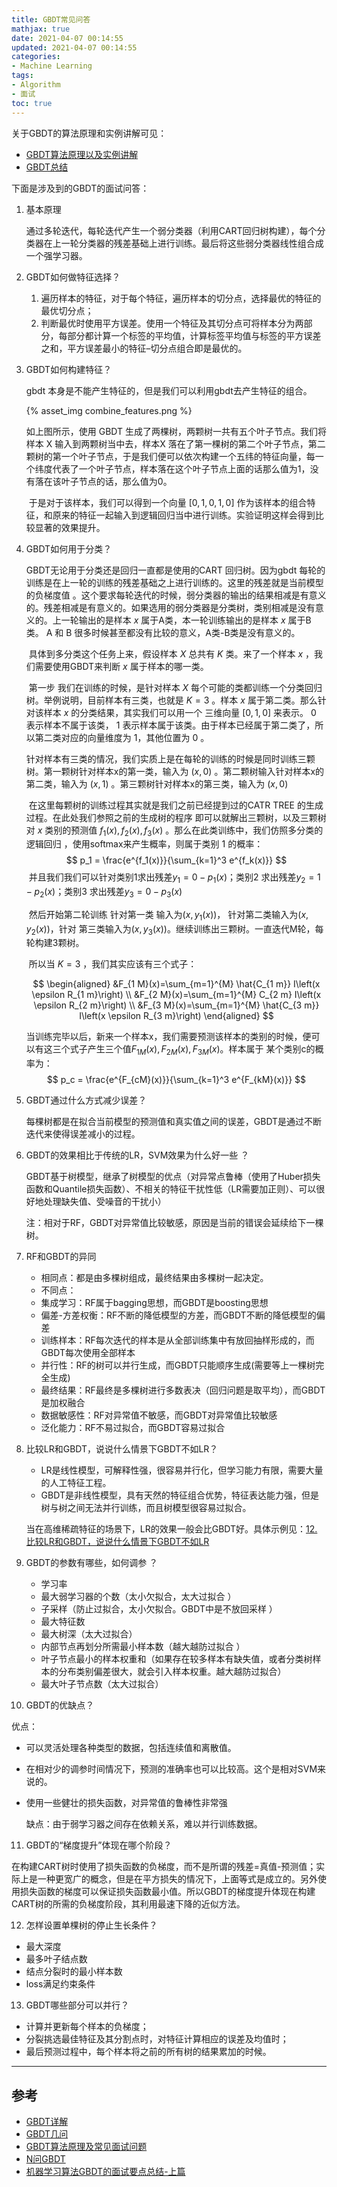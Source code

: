 ```yaml
---
title: GBDT常见问答
mathjax: true
date: 2021-04-07 00:14:55
updated: 2021-04-07 00:14:55
categories: 
- Machine Learning
tags:
- Algorithm
- 面试
toc: true
---
```


关于GBDT的算法原理和实例讲解可见：

<!--more-->

- [GBDT算法原理以及实例讲解](https://blog.csdn.net/zpalyq110/article/details/79527653?utm_medium=distribute.pc_relevant_t0.none-task-blog-2%7Edefault%7EBlogCommendFromMachineLearnPai2%7Edefault-1.control&dist_request_id=&depth_1-utm_source=distribute.pc_relevant_t0.none-task-blog-2%7Edefault%7EBlogCommendFromMachineLearnPai2%7Edefault-1.control)
- [GBDT总结](https://zhuanlan.zhihu.com/p/105497113)

下面是涉及到的GBDT的面试问答：

1. 基本原理

   通过多轮迭代，每轮迭代产生一个弱分类器（利用CART回归树构建），每个分类器在上一轮分类器的残差基础上进行训练。最后将这些弱分类器线性组合成一个强学习器。

2. GBDT如何做特征选择？

   1. 遍历样本的特征，对于每个特征，遍历样本的切分点，选择最优的特征的最优切分点；
   2. 判断最优时使用平方误差。使用一个特征及其切分点可将样本分为两部分，每部分都计算一个标签的平均值，计算标签平均值与标签的平方误差之和，平方误差最小的特征–切分点组合即是最优的。

3. GBDT如何构建特征？

   gbdt 本身是不能产生特征的，但是我们可以利用gbdt去产生特征的组合。

   {% asset_img combine_features.png %}

   如上图所示，使用 GBDT 生成了两棵树，两颗树一共有五个叶子节点。我们将样本 X 输入到两颗树当中去，样本X 落在了第一棵树的第二个叶子节点，第二颗树的第一个叶子节点，于是我们便可以依次构建一个五纬的特征向量，每一个纬度代表了一个叶子节点，样本落在这个叶子节点上面的话那么值为1，没有落在该叶子节点的话，那么值为0。

   ​    于是对于该样本，我们可以得到一个向量 $[0,1,0,1,0]$ 作为该样本的组合特征，和原来的特征一起输入到逻辑回归当中进行训练。实验证明这样会得到比较显著的效果提升。

4. GBDT如何用于分类？

   GBDT无论用于分类还是回归一直都是使用的CART 回归树。因为gbdt 每轮的训练是在上一轮的训练的残差基础之上进行训练的。这里的残差就是当前模型的负梯度值 。这个要求每轮迭代的时候，弱分类器的输出的结果相减是有意义的。残差相减是有意义的。如果选用的弱分类器是分类树，类别相减是没有意义的。上一轮输出的是样本 $x$ 属于A类，本一轮训练输出的是样本 $x$ 属于B类。 A 和 B 很多时候甚至都没有比较的意义，A类-B类是没有意义的。

   ​    具体到多分类这个任务上来，假设样本 $X$ 总共有 $K$ 类。来了一个样本  $x$ ，我们需要使用GBDT来判断 $x$ 属于样本的哪一类。

   ​    第一步 我们在训练的时候，是针对样本 $X$ 每个可能的类都训练一个分类回归树。举例说明，目前样本有三类，也就是 $K = 3$ 。样本 $x$ 属于第二类。那么针对该样本 $x$ 的分类结果，其实我们可以用一个 三维向量 $[0,1,0]$ 来表示。 $0$ 表示样本不属于该类， $1$ 表示样本属于该类。由于样本已经属于第二类了，所以第二类对应的向量维度为 $1$，其他位置为 $0$ 。

   ​    针对样本有三类的情况，我们实质上是在每轮的训练的时候是同时训练三颗树。第一颗树针对样本x的第一类，输入为 $(x,0)$ 。第二颗树输入针对样本x的第二类，输入为 $(x,1)$ 。第三颗树针对样本x的第三类，输入为 $(x,0)$

   ​    在这里每颗树的训练过程其实就是我们之前已经提到过的CATR TREE 的生成过程。在此处我们参照之前的生成树的程序 即可以就解出三颗树，以及三颗树对 $x$ 类别的预测值 $f_1(x),f_2(x),f_3(x)$ 。那么在此类训练中，我们仿照多分类的逻辑回归 ，使用softmax来产生概率，则属于类别 $1$ 的概率：
   $$
   p_1 = \frac{e^{f_1(x)}}{\sum_{k=1}^3 e^{f_k(x)}}
   $$
   ​    并且我们我们可以针对类别1求出残差$y_1 = 0-p_1(x)$；类别2 求出残差$y_2 = 1-p_2(x)$；类别3 求出残差$y_3 = 0-p_3(x)$

   ​    然后开始第二轮训练 针对第一类 输入为$(x, y_1(x))$， 针对第二类输入为$(x, y_2(x))$，针对 第三类输入为$(x, y_3(x))$。继续训练出三颗树。一直迭代M轮，每轮构建3颗树。

   ​    所以当 $K=3$ ，我们其实应该有三个式子：

   $$
   \begin{aligned}
   &F_{1 M}(x)=\sum_{m=1}^{M} \hat{C_{1 m}} I\left(x \epsilon R_{1 m}\right) \\
   &F_{2 M}(x)=\sum_{m=1}^{M} C_{2 m} I\left(x \epsilon R_{2 m}\right) \\
   &F_{3 M}(x)=\sum_{m=1}^{M} \hat{C_{3 m}} I\left(x \epsilon R_{3 m}\right)
   \end{aligned}
   $$

   ​    当训练完毕以后，新来一个样本x，我们需要预测该样本的类别的时候，便可以有这三个式子产生三个值$F_{1M}(x),F_{2M}(x),F_{3M}(x)$。样本属于 某个类别c的概率为：
   $$
   p_c = \frac{e^{F_{cM}(x)}}{\sum_{k=1}^3 e^{F_{kM}(x)}}
   $$
   

5. GBDT通过什么方式减少误差？

   每棵树都是在拟合当前模型的预测值和真实值之间的误差，GBDT是通过不断迭代来使得误差减小的过程。

6. GBDT的效果相比于传统的LR，SVM效果为什么好一些 ？

   GBDT基于树模型，继承了树模型的优点（对异常点鲁棒（使用了Huber损失函数和Quantile损失函数）、不相关的特征干扰性低（LR需要加正则）、可以很好地处理缺失值、受噪音的干扰小）

   注：相对于RF，GBDT对异常值比较敏感，原因是当前的错误会延续给下一棵树。

7. RF和GBDT的异同

   - 相同点：都是由多棵树组成，最终结果由多棵树一起决定。
   - 不同点：
   - 集成学习：RF属于bagging思想，而GBDT是boosting思想
   - 偏差-方差权衡：RF不断的降低模型的方差，而GBDT不断的降低模型的偏差
   - 训练样本：RF每次迭代的样本是从全部训练集中有放回抽样形成的，而GBDT每次使用全部样本
   - 并行性：RF的树可以并行生成，而GBDT只能顺序生成(需要等上一棵树完全生成)
   - 最终结果：RF最终是多棵树进行多数表决（回归问题是取平均），而GBDT是加权融合
   - 数据敏感性：RF对异常值不敏感，而GBDT对异常值比较敏感
   - 泛化能力：RF不易过拟合，而GBDT容易过拟合

8. 比较LR和GBDT，说说什么情景下GBDT不如LR？

   - LR是线性模型，可解释性强，很容易并行化，但学习能力有限，需要大量的人工特征工程。
   - GBDT是非线性模型，具有天然的特征组合优势，特征表达能力强，但是树与树之间无法并行训练，而且树模型很容易过拟合。

   当在高维稀疏特征的场景下，LR的效果一般会比GBDT好。具体示例见：[12. 比较LR和GBDT，说说什么情景下GBDT不如LR](https://zhuanlan.zhihu.com/p/156047718)

9. GBDT的参数有哪些，如何调参 ？

   - 学习率
   - 最大弱学习器的个数（太小欠拟合，太大过拟合 ）
   - 子采样（防止过拟合，太小欠拟合。GBDT中是不放回采样 ）
   - 最大特征数
   - 最大树深（太大过拟合）
   - 内部节点再划分所需最小样本数（越大越防过拟合 ）
   - 叶子节点最小的样本权重和（如果存在较多样本有缺失值，或者分类树样本的分布类别偏差很大，就会引入样本权重。越大越防过拟合） 
   - 最大叶子节点数（太大过拟合）

10. GBDT的优缺点？

   优点：

   - 可以灵活处理各种类型的数据，包括连续值和离散值。 

   - 在相对少的调参时间情况下，预测的准确率也可以比较高。这个是相对SVM来说的。 

   - 使用一些健壮的损失函数，对异常值的鲁棒性非常强

     缺点：由于弱学习器之间存在依赖关系，难以并行训练数据。

11. GBDT的“梯度提升”体现在哪个阶段？

   在构建CART树时使用了损失函数的负梯度，而不是所谓的残差=真值-预测值；实际上是一种更宽广的概念，但是在平方损失的情况下，上面等式是成立的。另外使用损失函数的梯度可以保证损失函数最小值。所以GBDT的梯度提升体现在构建CART树的所需的负梯度阶段，其利用最速下降的近似方法。

12. 怎样设置单棵树的停止生长条件？
   - 最大深度
   - 最多叶子结点数
   - 结点分裂时的最小样本数
   - loss满足约束条件

13. GBDT哪些部分可以并行？

   - 计算并更新每个样本的负梯度；
   - 分裂挑选最佳特征及其分割点时，对特征计算相应的误差及均值时；
   - 最后预测过程中，每个样本将之前的所有树的结果累加的时候。
___
## 参考
- [GBDT详解](https://zhuanlan.zhihu.com/p/132726342)
- [GBDT几问](https://blog.csdn.net/xwl198937/article/details/79749048)
- [GBDT算法原理及常见面试问题](https://blog.csdn.net/YangTinTin/article/details/104930839)
- [N问GBDT](https://zhuanlan.zhihu.com/p/25496196)
- [机器学习算法GBDT的面试要点总结-上篇](https://www.cnblogs.com/ModifyRong/p/7744987.html)

